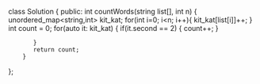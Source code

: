 class Solution
{
    public:
        int countWords(string list[], int n)
        {
           unordered_map<string,int> kit_kat;
           for(int i=0; i<n; i++){
               kit_kat[list[i]]++;
           }
           int count = 0;
           for(auto it: kit_kat)
           {
               if(it.second == 2)
               {
                   count++;
               }
        
           }
           return count;
        }
};